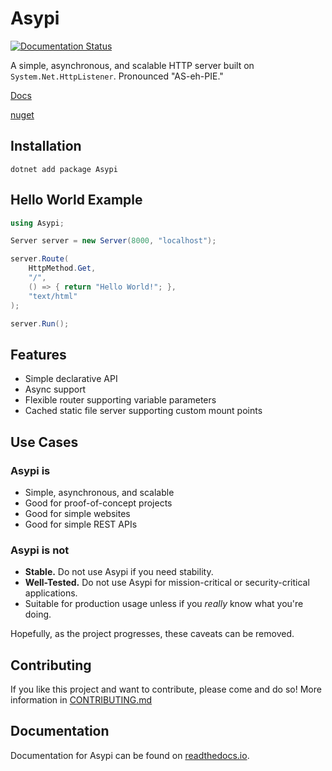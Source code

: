 # Asypi

[![Documentation Status](https://readthedocs.org/projects/asypi/badge/?version=latest)](https://asypi.readthedocs.io/en/latest/?badge=latest)

A simple, asynchronous, and scalable HTTP server built on `System.Net.HttpListener`. Pronounced "AS-eh-PIE."

[Docs](https://asypi.readthedocs.io/en/latest/introduction.html)

[nuget](https://www.nuget.org/packages/Asypi/)

## Installation

`dotnet add package Asypi`

## Hello World Example

```C#
using Asypi;

Server server = new Server(8000, "localhost");

server.Route(
    HttpMethod.Get,
    "/",
    () => { return "Hello World!"; },
    "text/html"
);

server.Run();

```

## Features

- Simple declarative API
- Async support
- Flexible router supporting variable parameters
- Cached static file server supporting custom mount points

## Use Cases

### Asypi is

- Simple, asynchronous, and scalable
- Good for proof-of-concept projects
- Good for simple websites
- Good for simple REST APIs

### Asypi is **not**

- **Stable.** Do not use Asypi if you need stability.
- **Well-Tested.** Do not use Asypi for mission-critical or security-critical applications.
- Suitable for production usage unless if you *really* know what you're doing.

Hopefully, as the project progresses, these caveats can be removed.

## Contributing

If you like this project and want to contribute, please come and do so! More information in [CONTRIBUTING.md](./CONTRIBUTING.md)

## Documentation

Documentation for Asypi can be found on [readthedocs.io](https://asypi.readthedocs.io/en/latest/).

